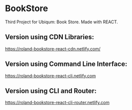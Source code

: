 # BookStore
Third Project for Ubiqum: Book Store. Made with REACT.

## Version using CDN Libraries:
https://roland-bookstore-react-cdn.netlify.com/

## Version using Command Line Interface:
https://roland-bookstore-react-cli.netlify.com

## Version using CLI and Router:
https://roland-bookstore-react-cli-router.netlify.com
